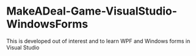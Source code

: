 # MakeADeal-Game-VisualStudio-WindowsForms
This is developed out of interest and to learn WPF and Windows forms in Visual Studio

